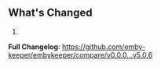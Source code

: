## What's Changed

1.

**Full Changelog**: https://github.com/emby-keeper/embykeeper/compare/v0.0.0...v5.0.6
